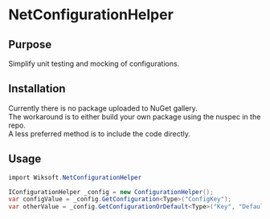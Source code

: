 # NetConfigurationHelper
## Purpose
Simplify unit testing and mocking of configurations.

## Installation
Currently there is no package uploaded to NuGet gallery.<br />
The workaround is to either build your own package using the nuspec in the repo.<br />
A less preferred method is to include the code directly.

## Usage
```C#
import Wiksoft.NetConfigurationHelper

IConfigurationHelper _config = new ConfigurationHelper();
var configValue = _config.GetConfiguration<Type>("ConfigKey");
var otherValue = _config.GetConfigurationOrDefault<Type>("Key", "DefaultIfKeyDoesNotExist");
```
